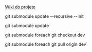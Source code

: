 [Wiki do projeto](https://github.com/AGES-PUCRS/mase/wiki)

git submodule update --recursive --init

git submodule update 

git submodule foreach git checkout dev 

git submodule foreach git pull origin dev` 
